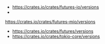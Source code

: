 

* https://crates.io/crates/futures-io/versions
* 
https://crates.io/crates/futures-mio/versions
* https://crates.io/crates/futures/versions
* https://crates.io/crates/tokio-core/versions
